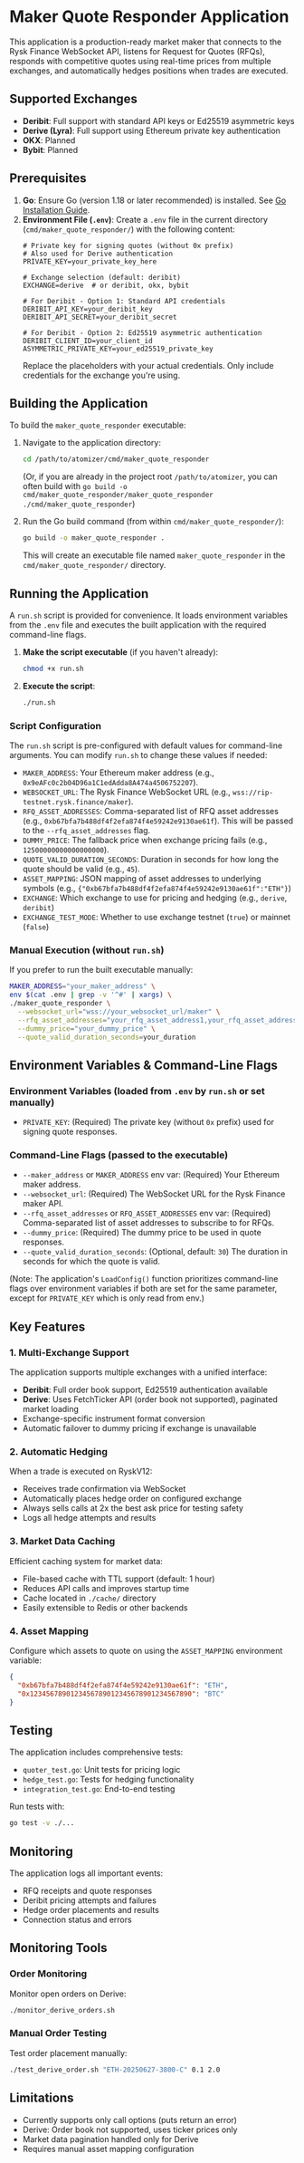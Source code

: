 # Maker Quote Responder Application

This application is a production-ready market maker that connects to the Rysk Finance WebSocket API, listens for Request for Quotes (RFQs), responds with competitive quotes using real-time prices from multiple exchanges, and automatically hedges positions when trades are executed.

## Supported Exchanges

- **Deribit**: Full support with standard API keys or Ed25519 asymmetric keys
- **Derive (Lyra)**: Full support using Ethereum private key authentication
- **OKX**: Planned
- **Bybit**: Planned

## Prerequisites

1.  **Go**: Ensure Go (version 1.18 or later recommended) is installed. See [Go Installation Guide](https://go.dev/doc/install).
2.  **Environment File (`.env`)**: Create a `.env` file in the current directory (`cmd/maker_quote_responder/`) with the following content:
    ```env
    # Private key for signing quotes (without 0x prefix)
    # Also used for Derive authentication
    PRIVATE_KEY=your_private_key_here
    
    # Exchange selection (default: deribit)
    EXCHANGE=derive  # or deribit, okx, bybit
    
    # For Deribit - Option 1: Standard API credentials
    DERIBIT_API_KEY=your_deribit_key
    DERIBIT_API_SECRET=your_deribit_secret
    
    # For Deribit - Option 2: Ed25519 asymmetric authentication
    DERIBIT_CLIENT_ID=your_client_id
    ASYMMETRIC_PRIVATE_KEY=your_ed25519_private_key
    ```
    Replace the placeholders with your actual credentials. Only include credentials for the exchange you're using.

## Building the Application

To build the `maker_quote_responder` executable:

1.  Navigate to the application directory:
    ```bash
    cd /path/to/atomizer/cmd/maker_quote_responder
    ```
    (Or, if you are already in the project root `/path/to/atomizer`, you can often build with `go build -o cmd/maker_quote_responder/maker_quote_responder ./cmd/maker_quote_responder`)

2.  Run the Go build command (from within `cmd/maker_quote_responder/`):
    ```bash
    go build -o maker_quote_responder .
    ```
    This will create an executable file named `maker_quote_responder` in the `cmd/maker_quote_responder/` directory.

## Running the Application

A `run.sh` script is provided for convenience. It loads environment variables from the `.env` file and executes the built application with the required command-line flags.

1.  **Make the script executable** (if you haven't already):
    ```bash
    chmod +x run.sh
    ```
2.  **Execute the script**:
    ```bash
    ./run.sh
    ```

### Script Configuration

The `run.sh` script is pre-configured with default values for command-line arguments. You can modify `run.sh` to change these values if needed:

*   `MAKER_ADDRESS`: Your Ethereum maker address (e.g., `0x9eAFc0c2b04D96a1C1edAdda8A474a4506752207`).
*   `WEBSOCKET_URL`: The Rysk Finance WebSocket URL (e.g., `wss://rip-testnet.rysk.finance/maker`).
*   `RFQ_ASSET_ADDRESSES`: Comma-separated list of RFQ asset addresses (e.g., `0xb67bfa7b488df4f2efa874f4e59242e9130ae61f`). This will be passed to the `--rfq_asset_addresses` flag.
*   `DUMMY_PRICE`: The fallback price when exchange pricing fails (e.g., `12500000000000000000`).
*   `QUOTE_VALID_DURATION_SECONDS`: Duration in seconds for how long the quote should be valid (e.g., `45`).
*   `ASSET_MAPPING`: JSON mapping of asset addresses to underlying symbols (e.g., `{"0xb67bfa7b488df4f2efa874f4e59242e9130ae61f":"ETH"}`)
*   `EXCHANGE`: Which exchange to use for pricing and hedging (e.g., `derive`, `deribit`)
*   `EXCHANGE_TEST_MODE`: Whether to use exchange testnet (`true`) or mainnet (`false`)

### Manual Execution (without `run.sh`)

If you prefer to run the built executable manually:

```bash
MAKER_ADDRESS="your_maker_address" \
env $(cat .env | grep -v '^#' | xargs) \
./maker_quote_responder \
  --websocket_url="wss://your_websocket_url/maker" \
  --rfq_asset_addresses="your_rfq_asset_address1,your_rfq_asset_address2" \
  --dummy_price="your_dummy_price" \
  --quote_valid_duration_seconds=your_duration
```

## Environment Variables & Command-Line Flags

### Environment Variables (loaded from `.env` by `run.sh` or set manually)

*   `PRIVATE_KEY`: (Required) The private key (without `0x` prefix) used for signing quote responses.

### Command-Line Flags (passed to the executable)

*   `--maker_address` or `MAKER_ADDRESS` env var: (Required) Your Ethereum maker address.
*   `--websocket_url`: (Required) The WebSocket URL for the Rysk Finance maker API.
*   `--rfq_asset_addresses` or `RFQ_ASSET_ADDRESSES` env var: (Required) Comma-separated list of asset addresses to subscribe to for RFQs.
*   `--dummy_price`: (Required) The dummy price to be used in quote responses.
*   `--quote_valid_duration_seconds`: (Optional, default: `30`) The duration in seconds for which the quote is valid.

(Note: The application's `LoadConfig()` function prioritizes command-line flags over environment variables if both are set for the same parameter, except for `PRIVATE_KEY` which is only read from env.)

## Key Features

### 1. Multi-Exchange Support
The application supports multiple exchanges with a unified interface:
- **Deribit**: Full order book support, Ed25519 authentication available
- **Derive**: Uses FetchTicker API (order book not supported), paginated market loading
- Exchange-specific instrument format conversion
- Automatic failover to dummy pricing if exchange is unavailable

### 2. Automatic Hedging
When a trade is executed on RyskV12:
- Receives trade confirmation via WebSocket
- Automatically places hedge order on configured exchange
- Always sells calls at 2x the best ask price for testing safety
- Logs all hedge attempts and results

### 3. Market Data Caching
Efficient caching system for market data:
- File-based cache with TTL support (default: 1 hour)
- Reduces API calls and improves startup time
- Cache located in `./cache/` directory
- Easily extensible to Redis or other backends

### 4. Asset Mapping
Configure which assets to quote on using the `ASSET_MAPPING` environment variable:
```json
{
  "0xb67bfa7b488df4f2efa874f4e59242e9130ae61f": "ETH",
  "0x1234567890123456789012345678901234567890": "BTC"
}
```

## Testing

The application includes comprehensive tests:
- `quoter_test.go`: Unit tests for pricing logic
- `hedge_test.go`: Tests for hedging functionality
- `integration_test.go`: End-to-end testing

Run tests with:
```bash
go test -v ./...
```

## Monitoring

The application logs all important events:
- RFQ receipts and quote responses
- Deribit pricing attempts and failures
- Hedge order placements and results
- Connection status and errors

## Monitoring Tools

### Order Monitoring
Monitor open orders on Derive:
```bash
./monitor_derive_orders.sh
```

### Manual Order Testing
Test order placement manually:
```bash
./test_derive_order.sh "ETH-20250627-3800-C" 0.1 2.0
```

## Limitations

- Currently supports only call options (puts return an error)
- Derive: Order book not supported, uses ticker prices only
- Market data pagination handled only for Derive
- Requires manual asset mapping configuration

